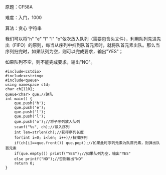 原题：CF58A

难度：入门，1000

算法：贪心 字符串

我们可以将"h" "e" "l" "l" "o"依次放入队列（需要包含头文件<queue>），利用队列先进先出（FIFO）的原则，每当从序列中扫到队首元素时，就将队首元素出队。那么当序列扫完时，如果队列为空，则可以完成要求，输出"YES"；

如果队列不空，则不能完成要求，输出"NO"。

```
#include<cstdio>
#include<cstring>
#include<queue>
using namespace std;
char ch[110];
queue<char> que;//建队
int main() {
    que.push('h');
    que.push('e');
    que.push('l');
    que.push('l');
    que.push('o');//将子序列放入队列
    scanf("%s", ch);//读入序列
    int len=strlen(ch);//获得序列长度
    for(int i=0; i<len; i++)//扫描序列
    if(ch[i]==que.front()) que.pop();//如果此时序列元素为队首元素，则弹出队首元素
    if(que.empty()) printf("YES");//如果队列为空，输出"YES"
    else printf("NO");//否则输出"NO"
    return 0;
}
```